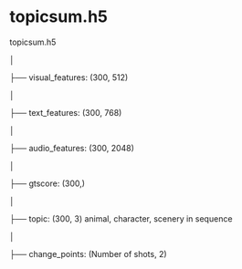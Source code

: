 # 
# topicsum.h5

topicsum.h5

│

├── visual_features: (300, 512)

│

├── text_features: (300, 768)

│

├── audio_features: (300, 2048)

│

├── gtscore: (300,)

│

├── topic: (300, 3) animal, character, scenery in sequence

│

├── change_points: (Number of shots, 2)
